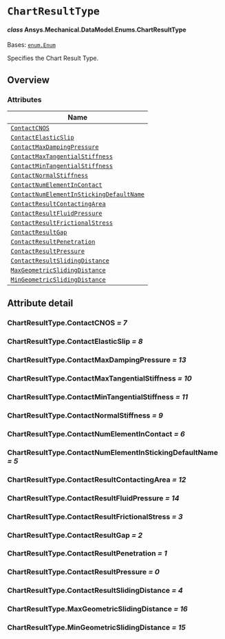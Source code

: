 # `ChartResultType`

<a id="ansys.mechanical.stubs.v242.Ansys.Mechanical.DataModel.Enums.ChartResultType"></a>

#### *class* Ansys.Mechanical.DataModel.Enums.ChartResultType

Bases: [`enum.Enum`](https://docs.python.org/3/library/enum.html#enum.Enum)

Specifies the Chart Result Type.

<!-- !! processed by numpydoc !! -->

<a id="overview"></a>

## Overview

### Attributes

| Name |
| ----------------------------------------------------------------------------------------------------- |
| [`ContactCNOS`](#ChartResultType.ContactCNOS) |
| [`ContactElasticSlip`](#ChartResultType.ContactElasticSlip) |
| [`ContactMaxDampingPressure`](#ChartResultType.ContactMaxDampingPressure) |
| [`ContactMaxTangentialStiffness`](#ChartResultType.ContactMaxTangentialStiffness) |
| [`ContactMinTangentialStiffness`](#ChartResultType.ContactMinTangentialStiffness) |
| [`ContactNormalStiffness`](#ChartResultType.ContactNormalStiffness) |
| [`ContactNumElementInContact`](#ChartResultType.ContactNumElementInContact) |
| [`ContactNumElementInStickingDefaultName`](#ChartResultType.ContactNumElementInStickingDefaultName) |
| [`ContactResultContactingArea`](#ChartResultType.ContactResultContactingArea) |
| [`ContactResultFluidPressure`](#ChartResultType.ContactResultFluidPressure) |
| [`ContactResultFrictionalStress`](#ChartResultType.ContactResultFrictionalStress) |
| [`ContactResultGap`](#ChartResultType.ContactResultGap) |
| [`ContactResultPenetration`](#ChartResultType.ContactResultPenetration) |
| [`ContactResultPressure`](#ChartResultType.ContactResultPressure) |
| [`ContactResultSlidingDistance`](#ChartResultType.ContactResultSlidingDistance) |
| [`MaxGeometricSlidingDistance`](#ChartResultType.MaxGeometricSlidingDistance) |
| [`MinGeometricSlidingDistance`](#ChartResultType.MinGeometricSlidingDistance) |

<a id="attribute-detail"></a>

## Attribute detail

<a id="ChartResultType.ContactCNOS"></a>

### ChartResultType.ContactCNOS *= 7*

<a id="ChartResultType.ContactElasticSlip"></a>

### ChartResultType.ContactElasticSlip *= 8*

<a id="ChartResultType.ContactMaxDampingPressure"></a>

### ChartResultType.ContactMaxDampingPressure *= 13*

<a id="ChartResultType.ContactMaxTangentialStiffness"></a>

### ChartResultType.ContactMaxTangentialStiffness *= 10*

<a id="ChartResultType.ContactMinTangentialStiffness"></a>

### ChartResultType.ContactMinTangentialStiffness *= 11*

<a id="ChartResultType.ContactNormalStiffness"></a>

### ChartResultType.ContactNormalStiffness *= 9*

<a id="ChartResultType.ContactNumElementInContact"></a>

### ChartResultType.ContactNumElementInContact *= 6*

<a id="ChartResultType.ContactNumElementInStickingDefaultName"></a>

### ChartResultType.ContactNumElementInStickingDefaultName *= 5*

<a id="ChartResultType.ContactResultContactingArea"></a>

### ChartResultType.ContactResultContactingArea *= 12*

<a id="ChartResultType.ContactResultFluidPressure"></a>

### ChartResultType.ContactResultFluidPressure *= 14*

<a id="ChartResultType.ContactResultFrictionalStress"></a>

### ChartResultType.ContactResultFrictionalStress *= 3*

<a id="ChartResultType.ContactResultGap"></a>

### ChartResultType.ContactResultGap *= 2*

<a id="ChartResultType.ContactResultPenetration"></a>

### ChartResultType.ContactResultPenetration *= 1*

<a id="ChartResultType.ContactResultPressure"></a>

### ChartResultType.ContactResultPressure *= 0*

<a id="ChartResultType.ContactResultSlidingDistance"></a>

### ChartResultType.ContactResultSlidingDistance *= 4*

<a id="ChartResultType.MaxGeometricSlidingDistance"></a>

### ChartResultType.MaxGeometricSlidingDistance *= 16*

<a id="ChartResultType.MinGeometricSlidingDistance"></a>

### ChartResultType.MinGeometricSlidingDistance *= 15*


